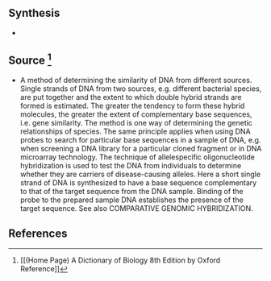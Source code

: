 ## Synthesis
- 
## Source [^1]
- A method of determining the similarity of DNA from different sources. Single strands of DNA from two sources, e.g. different bacterial species, are put together and the extent to which double hybrid strands are formed is estimated. The greater the tendency to form these hybrid molecules, the greater the extent of complementary base sequences, i.e. gene similarity. The method is one way of determining the genetic relationships of species. The same principle applies when using DNA probes to search for particular base sequences in a sample of DNA, e.g. when screening a DNA library for a particular cloned fragment or in DNA microarray technology. The technique of allelespecific oligonucleotide hybridization is used to test the DNA from individuals to determine whether they are carriers of disease-causing alleles. Here a short single strand of DNA is synthesized to have a base sequence complementary to that of the target sequence from the DNA sample. Binding of the probe to the prepared sample DNA establishes the presence of the target sequence. See also COMPARATIVE GENOMIC HYBRIDIZATION.
## References

[^1]: [[(Home Page) A Dictionary of Biology 8th Edition by Oxford Reference]]